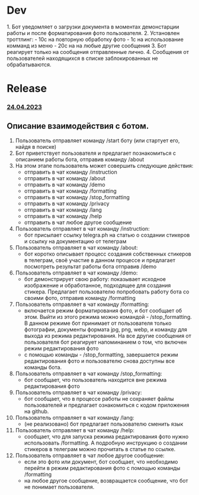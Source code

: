 <h1>Dev</h1>
1. Бот уведомляет о загрузки документа в моментах демонстарции работы и после форматирования фото пользователя.
2. Установлен троттлинг:
    - 10с на повторную обработку фото
    - 1c на использование комманд из меню
    - 20с на на любые другие сообщения 
3. Бот реагирует только на сообщения отправленные лично.
4. Сообщения от пользователей находящихся в списке заблокированных не обрабатываются.
  


<h1>Release</h1><h3><u>24.04.2023</u></h3>

## Описание взаимодействия с ботом.

1. Пользователь отправляет команду /start боту (или стартует его, найдя в поиске)
2. Бот приветствует пользователя и предлагает познакомиться с описанием работы бота, отправив команду /about
3. На этом этапе пользователь может совершить следующие действия:
    - отправить в чат команду /instruction
    - отправить в чат команду /about
    - отправить в чат команду /demo
    - отправить в чат команду /formatting
    - отправить в чат команду /stop_formatting
    - отправить в чат команду /privacy
    - отправить в чат команду /lang
    - отправить в чат команду /help
    - отправить в чат любое другое сообщение
4. Пользователь отправляет в чат команду /instruction:
    - бот присылает ссылку telegra.ph на статью о создании стикеров и ссылку на документацию от телеграм
5. Пользователь отправляет в чат команду /about:
    - бот коротко описывает процесс создания собственных стикеров в телеграм, своё участие в данном процессе
      и предлагает посмотреть результат работы бота отправив /demo
6. Пользователь отправляет в чат команду /demo:
    - бот демонстрирует свою работу: показывает исходное изображение и обработанное, подходящее для создания стикера.
      Предлагает пользователю попробовать работу бота со своими фото, отправив команду /formatting
7. Пользователь отправляет в чат команду /formatting:
    - включается режим форматирования фото, и бот сообщает об этом. Выйти из этого режима можно командой -
      /stop_formatting. В данном режиме бот принимает от пользователя только фотографии, документы формата jpg, png,
      webp, и команду для выхода из режима редактирования. На все другие сообщения от пользователя бот реагирует 
      напоминанием о том, что включен режим редактирования фото
    - с помощью команды - /stop_formatting, завершается режим редактирования фото и пользователю снова доступны все
      команды бота.
8. Пользователь отправляет в чат команду /stop_formatting:
    - бот сообщает, что пользователь находится вне режима редактирования фото
9. Пользователь отправляет в чат команду /privacy:
    - бот сообщает, что в процессе работы не сохраняет файлы пользователей и предлагает ознакомиться с кодом приложения
      на github.
10. Пользователь отправляет в чат команду /lang:
    - (не реализовано) бот предлагает пользователю сменить язык
11. Пользователь отправляет в чат команду /help:
    - сообщает, что для запуска режима редактирования фото нужно использовать /formatting. А подробную инструкцию о
      создании стикеров в телеграм можно прочитать в статье по ссылке.
12. Пользователь отправляет в чат любое другое сообщение:
    - если это фото или документ, бот сообщает, что необходимо перейти в режим редактирования фото с помощью 
    команды /formatting
    - на любое другое сообщение, возвращается сообщение, что бот не понимает пользователя.
